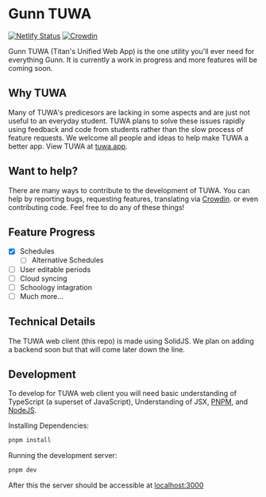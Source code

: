 # Gunn TUWA

[![Netlify Status](https://api.netlify.com/api/v1/badges/11619b07-8788-4d13-bde3-45de33fbc093/deploy-status)](https://app.netlify.com/sites/tuwa/deploys)
[![Crowdin](https://badges.crowdin.net/tuwa/localized.svg)](https://crowdin.com/project/tuwa)

Gunn TUWA (Titan's Unified Web App) is the one utility you'll ever need for everything Gunn. It is
currently a work in progress and more features will be coming soon.

## Why TUWA

Many of TUWA's predicesors are lacking in some aspects and are just not useful to an everyday
student. TUWA plans to solve these issues rapidly using feedback and code from students rather than
the slow process of feature requests. We welcome all people and ideas to help make TUWA a better
app. View TUWA at [tuwa.app](https://tuwa.app).

## Want to help?

There are many ways to contribute to the development of TUWA. You can help by reporting bugs,
requesting features, translating via [Crowdin](https://crowdin.com/project/gunn-tuwa). or even
contributing code. Feel free to do any of these things!

## Feature Progress

-   [x] Schedules
    -   [ ] Alternative Schedules
-   [ ] User editable periods
-   [ ] Cloud syncing
-   [ ] Schoology intagration
-   [ ] Much more...

## Technical Details

The TUWA web client (this repo) is made using SolidJS. We plan on adding a backend soon but that
will come later down the line.

## Development

To develop for TUWA web client you will need basic understanding of TypeScript (a superset of
JavaScript), Understanding of JSX, [PNPM](https://pnpm.io/), and [NodeJS](https://nodejs.org).

Installing Dependencies:

```sh
pnpm install
```

Running the development server:

```sh
pnpm dev
```

After this the server should be accessible at [localhost:3000](http://localhost:3000)
